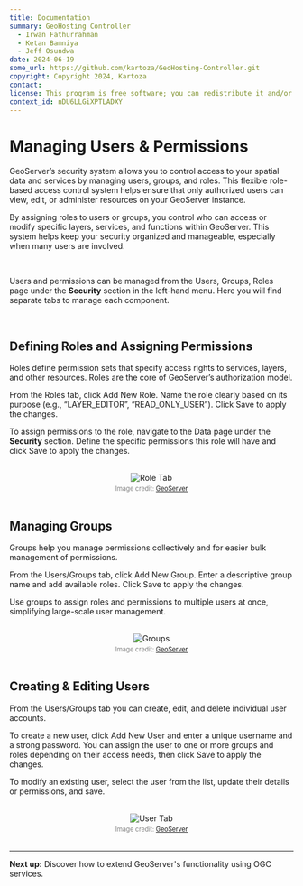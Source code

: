 ```yaml
---
title: Documentation
summary: GeoHosting Controller
  - Irwan Fathurrahman
  - Ketan Bamniya
  - Jeff Osundwa
date: 2024-06-19
some_url: https://github.com/kartoza/GeoHosting-Controller.git
copyright: Copyright 2024, Kartoza
contact:
license: This program is free software; you can redistribute it and/or modify it under the terms of the GNU Affero General Public License as published by the Free Software Foundation; either version 3 of the License, or (at your option) any later version.
context_id: nDU6LLGiXPTLADXY
---
```


# Managing Users & Permissions

GeoServer’s security system allows you to control access to your spatial data and services by managing users, groups, and roles. This flexible role-based access control system helps ensure that only authorized users can view, edit, or administer resources on your GeoServer instance.

By assigning roles to users or groups, you control who can access or modify specific layers, services, and functions within GeoServer. This system helps keep your security organized and manageable, especially when many users are involved.

<br>

Users and permissions can be managed from the <span class="ui-page-label">Users, Groups, Roles</span> page under the **Security** section in the left-hand menu. Here you will find separate tabs to manage each component.

<br>

## Defining Roles and Assigning Permissions

Roles define permission sets that specify access rights to services, layers, and other resources. Roles are the core of GeoServer’s authorization model. 

From the <span class="ui-page-label">Roles</span> tab, click <span class="ui-generic-label">Add New Role</span>. Name the role clearly based on its purpose (e.g., “LAYER_EDITOR”, “READ_ONLY_USER”). Click <span class="ui-generic-label">Save</span> to apply the changes.

To assign permissions to the role, navigate to the <span class="ui-page-label">Data</span> page under the **Security** section. Define the specific permissions this role will have and click <span class="ui-generic-label">Save</span> to apply the changes.

<br>

<div style="text-align: center;">
  <img src="../../img/geoserver-img-8-1.png" alt="Role Tab" width="auto">
  <div style="font-size: 0.8em; color: gray; margin-top: 4px;">
    Image credit: <a href="https://geoserver.org/" target="_blank">GeoServer</a>
  </div>
</div>

<br>

## Managing Groups

Groups help you manage permissions collectively and for easier bulk management of permissions.

From the <span class="ui-page-label">Users/Groups</span> tab, click <span class="ui-generic-label">Add New Group</span>. Enter a descriptive group name and add available roles. Click <span class="ui-generic-label">Save</span> to apply the changes.

Use groups to assign roles and permissions to multiple users at once, simplifying large-scale user management.

<br>

<div style="text-align: center;">
  <img src="../../img/geoserver-img-8-2.png" alt="Groups" width="auto">
  <div style="font-size: 0.8em; color: gray; margin-top: 4px;">
    Image credit: <a href="https://geoserver.org/" target="_blank">GeoServer</a>
  </div>
</div>

<br>

## Creating & Editing Users

From the <span class="ui-page-label">Users/Groups</span> tab you can create, edit, and delete individual user accounts.

To create a new user, click <span class="ui-generic-label">Add New User</span> and enter a unique username and a strong password. You can assign the user to one or more groups and roles depending on their access needs, then click <span class="ui-generic-label">Save</span> to apply the changes.

To modify an existing user, select the user from the list, update their details or permissions, and save.

<br>

<div style="text-align: center;">
  <img src="../../img/geoserver-img-8-3.png" alt="User Tab" width="auto">
  <div style="font-size: 0.8em; color: gray; margin-top: 4px;">
    Image credit: <a href="https://geoserver.org/" target="_blank">GeoServer</a>
  </div>
</div>

<br>

---

**Next up:** Discover how to extend GeoServer's functionality using OGC services.

<br>
